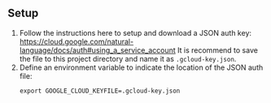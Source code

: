 ## Setup

1. Follow the instructions here to setup and download a JSON auth key:
   https://cloud.google.com/natural-language/docs/auth#using_a_service_account
   It is recommend to save the file to this project directory and name
   it as `.gcloud-key.json`.
2. Define an environment variable to indicate the location of the JSON
   auth file:
   ```
   export GOOGLE_CLOUD_KEYFILE=.gcloud-key.json
   ```
